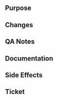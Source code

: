<!-- Before submit your Pull Request, make sure you picked
     the right branch:

     - For hotfixes, select "master" as the target branch
     - For new features, select "develop" as the target branch
     - For release feature fixes, select the relevant release branch (release/X.Y.Z) as the target branch -->

## Purpose

<!-- Describe the purpose of your changes -->

## Changes

<!-- Briefly describe or list your changes  -->

## QA Notes

<!-- Does this change need QA? If so, this section is required.
     - Is cross-browser testing required/recommended?
     - Is API testing required/recommended?
     - What pages on the OSF should be tested?
     - What edge cases should QA be aware of?
-->

## Documentation

<!-- Does any internal or external documentation need to be updated?
     - If the API was versioned, update the developer.osf.io changelog. 
     - If changes were made to the API, link the developer.osf.io PR here.
-->

## Side Effects

<!-- Any possible side effects? -->

## Ticket

<!-- Link to JIRA ticket, if applicable e.g. https://openscience.atlassian.net/browse/OSF-1234 -->
